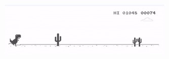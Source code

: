 

<picture>
  <source srcset="darkmode.gif" media="(prefers-color-scheme: dark)">
  <img src="lightmode.gif" alt="Dino GIF">
</picture>
